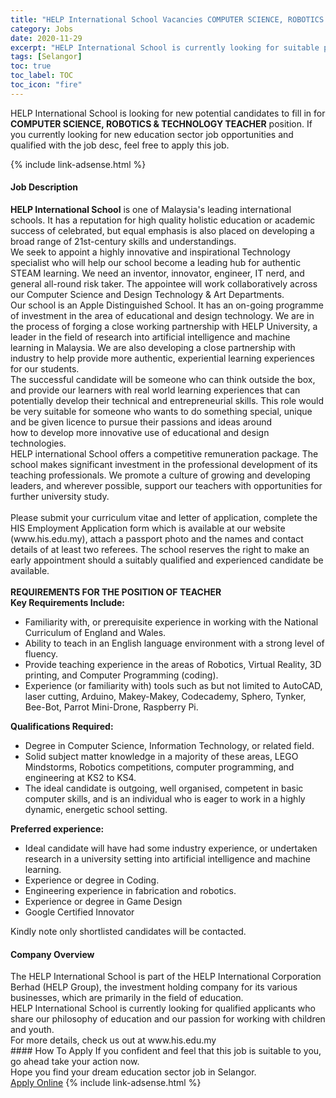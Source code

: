 ```yaml
---
title: "HELP International School Vacancies COMPUTER SCIENCE, ROBOTICS & TECHNOLOGY TEACHER" 
category: Jobs 
date: 2020-11-29 
excerpt: "HELP International School is currently looking for suitable person to fill in the COMPUTER SCIENCE, ROBOTICS & TECHNOLOGY TEACHER which positioned at Selangor" 
tags: [Selangor] 
toc: true 
toc_label: TOC 
toc_icon: "fire" 
--- 
```


<p>HELP International School is looking for new potential candidates to fill in for <b>COMPUTER SCIENCE, ROBOTICS & TECHNOLOGY TEACHER</b> position. If you currently looking for new education sector job opportunities and qualified with the job desc, feel free to apply this job.
</p>{% include link-adsense.html %} 
 <div><div><div><h4>Job Description</h4></div></div><div><div><span><div><div><strong>HELP International School</strong> is one of Malaysia's leading international schools. It has a reputation for high quality holistic education or academic success of celebrated, but equal emphasis is also placed on developing a broad range of 21st-century skills and understandings.</div><div>We seek to appoint a highly innovative and inspirational Technology specialist who will help our school become a leading hub for authentic STEAM learning. We need an inventor, innovator, engineer, IT nerd, and general all-round risk taker. The appointee will work collaboratively across our Computer Science and Design Technology &amp; Art Departments.</div><div>Our school is an Apple Distinguished School. It has an on-going programme of investment in the area of educational and design technology. We are in the process of forging a close working partnership with HELP University, a leader in the field of research into artificial intelligence and machine learning in Malaysia. We are also developing a close partnership with industry to help provide more authentic, experiential learning experiences for our students.</div><div>The successful candidate will be someone who can think outside the box, and provide our learners with real world learning experiences that can potentially develop their technical and entrepreneurial skills. This role would be very suitable for someone who wants to do something special, unique and be given licence to pursue their passions and ideas around<br>how to develop more innovative use of educational and design technologies.</div><div>HELP international School offers a competitive remuneration package. The school makes significant investment in the professional development of its teaching professionals. We promote a culture of growing and developing leaders, and wherever possible, support our teachers with opportunities for further university study.<div><br>Please submit your curriculum vitae and letter of application, complete the HIS Employment Application form which is available at our website (www.his.edu.my), attach a passport photo and the names and contact details of at least two referees. The school reserves the right to make an early appointment should a suitably qualified and experienced candidate be available.</div><br><strong>REQUIREMENTS FOR THE POSITION OF TEACHER</strong><div><strong>Key Requirements Include:&#160;</strong></div><ul><li>Familiarity with, or prerequisite experience in working with the National Curriculum of England and Wales.</li><li>Ability to teach in an English language environment with a strong level of fluency.</li><li>Provide teaching experience in the areas of Robotics, Virtual Reality, 3D printing, and Computer Programming (coding).</li><li>Experience (or familiarity with) tools such as but not limited to AutoCAD, laser cutting, Arduino, Makey-Makey, Codecademy, Sphero, Tynker, Bee-Bot, Parrot Mini-Drone, Raspberry Pi.</li></ul><div><strong>Qualifications Required:</strong><ul><li>Degree in Computer Science, Information Technology, or related field.</li><li>Solid subject matter knowledge in a majority of these areas, LEGO Mindstorms, Robotics competitions, computer programming, and engineering at KS2 to KS4.</li><li>The ideal candidate is outgoing, well organised, competent in basic computer skills, and is an individual who is eager to work in a highly dynamic, energetic school setting.</li></ul><div><strong>Preferred experience:</strong></div><ul><li>Ideal candidate will have had some industry experience, or undertaken research in a university setting into artificial intelligence and machine learning.</li><li>Experience or degree in Coding.</li><li>Engineering experience in fabrication and robotics.</li><li>Experience or degree in Game Design</li><li>Google Certified Innovator</li></ul><div>Kindly note only shortlisted candidates will be contacted.</div></div></div></div></span></div></div></div> 
<div><div><div><h4>Company Overview</h4></div></div><div><div><span><div><div>
	The HELP International School is part of the HELP International Corporation Berhad (HELP Group), the investment holding company for its various businesses, which are primarily in the field of education.</div>
<div>
	HELP International School is currently looking for qualified applicants who share our philosophy of education and our passion for working with children and youth.</div>
<div>
	For more details, check us out at www.his.edu.my</div></div></span></div></div></div> 
#### How To Apply 
If you confident and feel that this job is suitable to you, go ahead take your action now. <br/> 
Hope you find your dream education sector job in Selangor. <br/> 
<a href="https://www.jobstreet.com.my/en/job/computer-science-robotics-technology-teacher-4423668?jobId=jobstreet-my-job-4423668&sectionRank=26&token=0~192d4930-820f-45d5-a93b-c088f4397674&fr=SRP%20View%20In%20New%20Ta" class="btn btn--info" target="_blank" rel="nofollow noopenner">Apply Online</a> 
{% include link-adsense.html %} 